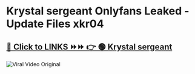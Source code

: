 
 # Krystal sergeant Onlyfans Leaked - Update Files xkr04

## <h2><a href="https://clipsfans.com/Krystal_sergeant&ref=git">🔗 Click to LINKS ⏩⏩ 👉 🟢 Krystal sergeant </a></h2>

<a href="https://clipsfans.com/Krystal_sergeant&ref=git" rel="nofollow" data-target="animated-image.originalLink"><img src="https://i.ibb.co.com/xMMVF88/686577567.gif" alt="Viral Video Original" style="max-width: 100%; display: inline-block;" data-target="animated-image.originalImage"></a>

